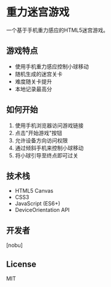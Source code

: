 # 重力迷宫游戏

一个基于手机重力感应的HTML5迷宫游戏。

## 游戏特点
- 使用手机重力感应控制小球移动
- 随机生成的迷宫关卡
- 难度随关卡提升
- 本地记录最高分

## 如何开始
1. 使用手机浏览器访问游戏链接
2. 点击"开始游戏"按钮
3. 允许设备方向访问权限
4. 通过倾斜手机来控制小球移动
5. 将小球引导至终点即可过关

## 技术栈
- HTML5 Canvas
- CSS3
- JavaScript (ES6+)
- DeviceOrientation API

## 开发者
[nobu]

## License
MIT 